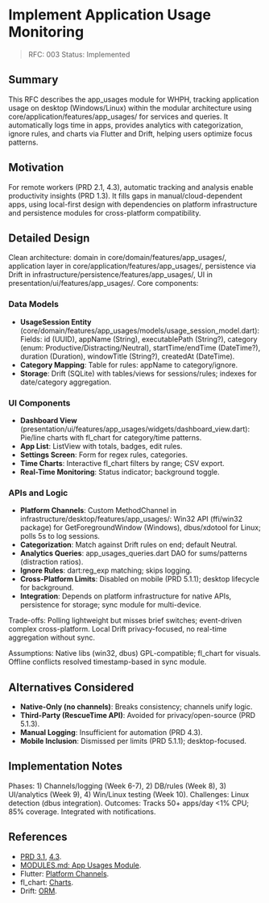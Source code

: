 # Implement Application Usage Monitoring

> RFC: 003
> Status: Implemented

## Summary

This RFC describes the app_usages module for WHPH, tracking application usage on desktop (Windows/Linux) within the modular architecture using core/application/features/app_usages/ for services and queries. It automatically logs time in apps, provides analytics with categorization, ignore rules, and charts via Flutter and Drift, helping users optimize focus patterns.

## Motivation

For remote workers (PRD 2.1, 4.3), automatic tracking and analysis enable productivity insights (PRD 1.3). It fills gaps in manual/cloud-dependent apps, using local-first design with dependencies on platform infrastructure and persistence modules for cross-platform compatibility.

## Detailed Design

Clean architecture: domain in core/domain/features/app_usages/, application layer in core/application/features/app_usages/, persistence via Drift in infrastructure/persistence/features/app_usages/, UI in presentation/ui/features/app_usages/. Core components:

### Data Models

- **UsageSession Entity** (core/domain/features/app_usages/models/usage_session_model.dart): Fields: id (UUID), appName (String), executablePath (String?), category (enum: Productive/Distracting/Neutral), startTime/endTime (DateTime?), duration (Duration), windowTitle (String?), createdAt (DateTime).
- **Category Mapping**: Table for rules: appName to category/ignore.
- **Storage**: Drift (SQLite) with tables/views for sessions/rules; indexes for date/category aggregation.

### UI Components

- **Dashboard View** (presentation/ui/features/app_usages/widgets/dashboard_view.dart): Pie/line charts with fl_chart for category/time patterns.
- **App List**: ListView with totals, badges, edit rules.
- **Settings Screen**: Form for regex rules, categories.
- **Time Charts**: Interactive fl_chart filters by range; CSV export.
- **Real-Time Monitoring**: Status indicator; background toggle.

### APIs and Logic

- **Platform Channels**: Custom MethodChannel in infrastructure/desktop/features/app_usages/: Win32 API (ffi/win32 package) for GetForegroundWindow (Windows), dbus/xdotool for Linux; polls 5s to log sessions.
- **Categorization**: Match against Drift rules on end; default Neutral.
- **Analytics Queries**: app_usages_queries.dart DAO for sums/patterns (distraction ratios).
- **Ignore Rules**: dart:reg_exp matching; skips logging.
- **Cross-Platform Limits**: Disabled on mobile (PRD 5.1.1); desktop lifecycle for background.
- **Integration**: Depends on platform infrastructure for native APIs, persistence for storage; sync module for multi-device.

Trade-offs: Polling lightweight but misses brief switches; event-driven complex cross-platform. Local Drift privacy-focused, no real-time aggregation without sync.

Assumptions: Native libs (win32, dbus) GPL-compatible; fl_chart for visuals. Offline conflicts resolved timestamp-based in sync module.

## Alternatives Considered

- **Native-Only (no channels)**: Breaks consistency; channels unify logic.
- **Third-Party (RescueTime API)**: Avoided for privacy/open-source (PRD 5.1.3).
- **Manual Logging**: Insufficient for automation (PRD 4.3).
- **Mobile Inclusion**: Dismissed per limits (PRD 5.1.1); desktop-focused.

## Implementation Notes

Phases: 1) Channels/logging (Week 6-7), 2) DB/rules (Week 8), 3) UI/analytics (Week 9), 4) Win/Linux testing (Week 10). Challenges: Linux detection (dbus integration). Outcomes: Tracks 50+ apps/day <1% CPU; 85% coverage. Integrated with notifications.

## References

- [PRD 3.1](https://github.com/ahmet-cetinkaya/whph/blob/ea71256c1/docs/PRD.md#L61-L68), [4.3](https://github.com/ahmet-cetinkaya/whph/blob/ea71256c1/docs/PRD.md#L156-L164).
- [MODULES.md: App Usages Module](https://github.com/ahmet-cetinkaya/whph/blob/ea71256c1/docs/MODULES.md#L32-L58).
- Flutter: [Platform Channels](https://docs.flutter.dev/platform-integration/platform-channels).
- fl_chart: [Charts](https://pub.dev/packages/fl_chart).
- Drift: [ORM](https://pub.dev/packages/drift).


